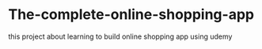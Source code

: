 # The-complete-online-shopping-app
this project about learning to build online shopping app using udemy
